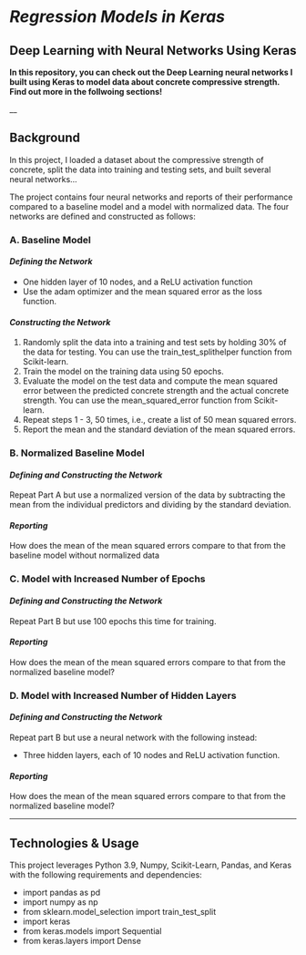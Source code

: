 # *Regression Models in Keras*
## Deep Learning with Neural Networks Using Keras

**In this repository, you can check out the Deep Learning neural networks I built using Keras to model data about concrete compressive strength. Find out more in the follwoing sections!**


__


## Background

In this project, I loaded a dataset about the compressive strength of concrete, split the data into training and testing sets, and built several neural networks...

The project contains four neural networks and reports of their performance compared to a baseline model and a model with normalized data. The four networks are defined and constructed as follows:

### A. Baseline Model
#### *Defining the Network*
- One hidden layer of 10 nodes, and a ReLU activation function
- Use the adam optimizer and the mean squared error as the loss function.

#### *Constructing the Network*
1. Randomly split the data into a training and test sets by holding 30% of the data for testing. You can use the train_test_splithelper function from Scikit-learn.
2. Train the model on the training data using 50 epochs.
3. Evaluate the model on the test data and compute the mean squared error between the predicted concrete strength and the actual concrete strength. You can use the mean_squared_error function from Scikit-learn.
4. Repeat steps 1 - 3, 50 times, i.e., create a list of 50 mean squared errors.
5. Report the mean and the standard deviation of the mean squared errors.


### B. Normalized Baseline Model
#### *Defining and Constructing the Network*
Repeat Part A but use a normalized version of the data by subtracting the mean from the individual predictors and dividing by the standard deviation.

#### *Reporting*
How does the mean of the mean squared errors compare to that from the baseline model without normalized data


### C. Model with Increased Number of Epochs
#### *Defining and Constructing the Network*
Repeat Part B but use 100 epochs this time for training.

#### *Reporting*
How does the mean of the mean squared errors compare to that from the normalized baseline model?


### D. Model with Increased Number of Hidden Layers
#### *Defining and Constructing the Network*
Repeat part B but use a neural network with the following instead:
- Three hidden layers, each of 10 nodes and ReLU activation function.

#### *Reporting*
How does the mean of the mean squared errors compare to that from the normalized baseline model?


---


## Technologies & Usage
This project leverages Python 3.9, Numpy, Scikit-Learn, Pandas, and Keras with the following requirements and dependencies:
- import pandas as pd
- import numpy as np
- from sklearn.model_selection import train_test_split
- import keras
- from keras.models import Sequential
- from keras.layers import Dense
